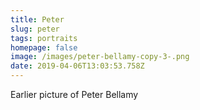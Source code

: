 ```yaml
---
title: Peter
slug: peter
tags: portraits
homepage: false
image: /images/peter-bellamy-copy-3-.png
date: 2019-04-06T13:03:53.758Z
---
```

Earlier picture of Peter Bellamy
